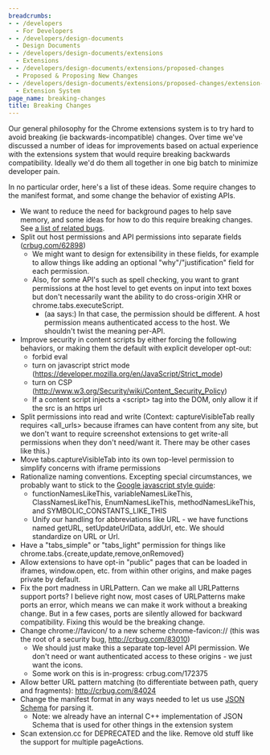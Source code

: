 ```yaml
---
breadcrumbs:
- - /developers
  - For Developers
- - /developers/design-documents
  - Design Documents
- - /developers/design-documents/extensions
  - Extensions
- - /developers/design-documents/extensions/proposed-changes
  - Proposed & Proposing New Changes
- - /developers/design-documents/extensions/proposed-changes/extension-system-changes
  - Extension System
page_name: breaking-changes
title: Breaking Changes
---
```


Our general philosophy for the Chrome extensions system is to try hard to avoid
breaking (ie backwards-incompatible) changes. Over time we've discussed a number
of ideas for improvements based on actual experience with the extensions system
that would require breaking backwards compatibility. Ideally we'd do them all
together in one big batch to minimize developer pain.

In no particular order, here's a list of these ideas. Some require changes to
the manifest format, and some change the behavior of existing APIs.

*   We want to reduce the need for background pages to help save memory,
            and some ideas for how to do this require breaking changes. See [a
            list of related
            bugs](http://code.google.com/p/chromium/issues/list?q=TaskForce%3DBackgroundPagesMustDie).
*   Split out host permissions and API permissions into separate fields
            ([crbug.com/62898](http://crbug.com/62898))
    *   We might want to design for extensibility in these fields, for
                example to allow things like adding an optional
                "why"/"justification" field for each permission.
    *   Also, for some API's such as spell checking, you want to grant
                permissions at the host level to get events on input into text
                boxes but don't necessarily want the ability to do cross-origin
                XHR or chrome.tabs.executeScript.
        *   (aa says:) In that case, the permission should be different.
                    A host permission means authenticated access to the host. We
                    shouldn't twist the meaning per-API.
*   Improve security in content scripts by either forcing the following
            behaviors, or making them the default with explicit developer
            opt-out:
    *   forbid eval
    *   turn on javascript strict mode
                (<https://developer.mozilla.org/en/JavaScript/Strict_mode>)
    *   turn on CSP
                (<http://www.w3.org/Security/wiki/Content_Security_Policy>)
    *   If a content script injects a &lt;script&gt; tag into the DOM,
                only allow it if the src is an https url
*   Split permissions into read and write (Context: captureVisibleTab
            really requires &lt;all_urls&gt; because iframes can have content
            from any site, but we don't want to require screenshot extensions to
            get write-all permissions when they don't need/want it. There may be
            other cases like this.)
*   Move tabs.captureVisibleTab into its own top-level permission to
            simplify concerns with iframe permissions
*   Rationalize naming conventions. Excepting special circumstances, we
            probably want to stick to the [Google javascript style
            guide](http://google-styleguide.googlecode.com/svn/trunk/javascriptguide.xml):
    *   functionNamesLikeThis, variableNamesLikeThis,
                ClassNamesLikeThis, EnumNamesLikeThis, methodNamesLikeThis, and
                SYMBOLIC_CONSTANTS_LIKE_THIS
    *   Unify our handling for abbreviations like URL - we have
                functions named getURL, setUpdateUrlData, addUrl, etc. We should
                standardize on URL or Url.
*   Have a "tabs_simple" or "tabs_light" permission for things like
            chrome.tabs.{create,update,remove,onRemoved}
*   Allow extensions to have opt-in "public" pages that can be loaded in
            iframes, window.open, etc. from within other origins, and make pages
            private by default.
*   Fix the port madness in URLPattern. Can we make all URLPatterns
            support ports? I believe right now, most cases of URLPatterns make
            ports an error, which means we can make it work without a breaking
            change. But in a few cases, ports are silently allowed for backward
            compatibility. Fixing this would be the breaking change.
*   Change chrome://favicon/ to a new scheme chrome-favicon:// (this was
            the root of a security bug, <http://crbug.com/83010>)
    *   We should just make this a separate top-level API permission. We
                don't need or want authenticated access to these origins - we
                just want the icons.
    *   Some work on this is in-progress: crbug.com/172375
*   Allow better URL pattern matching (to differentiate between path,
            query and fragments): <http://crbug.com/84024>
*   Change the manifest format in any ways needed to let us use [JSON
            Schema](http://json-schema.org/) for parsing it.
    *   Note: we already have an internal C++ implementation of JSON
                Schema that is used for other things in the extension system
*   Scan extension.cc for DEPRECATED and the like. Remove old stuff like
            the support for multiple pageActions.